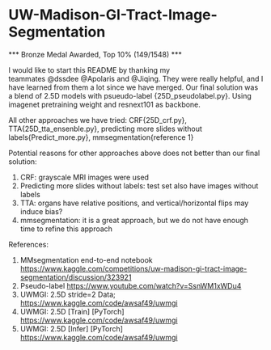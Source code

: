 # UW-Madison-GI-Tract-Image-Segmentation
*** Bronze Medal Awarded, Top 10% (149/1548) ***

I would like to start this README by thanking my teammates @dssdee @Apolaris and @Jiqing. They were really helpful, and I have learned from them a lot since we have merged. Our final solution was a blend of 2.5D models with psueudo-label {25D_pseudolabel.py}. Using imagenet pretraining weight and resnext101 as backbone. 

All other approaches we have tried:
CRF{25D_crf.py}, TTA{25D_tta_ensenble.py}, predicting more slides without labels{Predict_more.py}, mmsegmentation{reference 1}

Potential reasons for other approaches above does not better than our final solution:
1. CRF: grayscale MRI images were used
2. Predicting more slides without labels: test set also have images without labels
3. TTA: organs have relative positions, and vertical/horizontal flips may induce bias?
4. mmsegmentation: it is a great approach, but we do not have enough time to refine this approach 


References:
1. MMsegmentation end-to-end notebook  https://www.kaggle.com/competitions/uw-madison-gi-tract-image-segmentation/discussion/323921
2. Pseudo-label https://www.youtube.com/watch?v=SsnWM1xWDu4
3. UWMGI: 2.5D stride=2 Data; https://www.kaggle.com/code/awsaf49/uwmgi
4. UWMGI: 2.5D [Train] [PyTorch] https://www.kaggle.com/code/awsaf49/uwmgi
5. UWMGI: 2.5D [Infer] [PyTorch] https://www.kaggle.com/code/awsaf49/uwmgi
